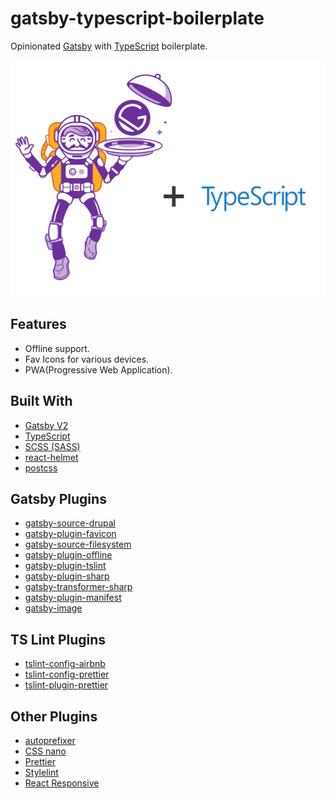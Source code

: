 # gatsby-typescript-boilerplate
Opinionated [Gatsby](https://www.gatsbyjs.org/) with [TypeScript](https://www.typescriptlang.org/) boilerplate. 

![Gatsby + TypeScript](src/images/gatsby-typescript.jpg)

## Features
* Offline support.
* Fav Icons for various devices.
* PWA(Progressive Web Application).


## Built With
* [Gatsby V2](https://www.gatsbyjs.org/)
* [TypeScript](https://www.typescriptlang.org/)
* [SCSS (SASS)](https://sass-lang.com/)
* [react-helmet](https://www.npmjs.com/package/react-helmet)
* [postcss](https://github.com/postcss)

## Gatsby Plugins
* [gatsby-source-drupal](https://www.npmjs.com/package/gatsby-source-drupal)
* [gatsby-plugin-favicon](https://www.npmjs.com/package/gatsby-plugin-favicon)
* [gatsby-source-filesystem](https://www.npmjs.com/package/gatsby-source-filesystem)
* [gatsby-plugin-offline](https://www.npmjs.com/package/gatsby-plugin-offline)
* [gatsby-plugin-tslint](https://www.npmjs.com/package/gatsby-plugin-tslint)
* [gatsby-plugin-sharp](https://www.npmjs.com/package/gatsby-plugin-sharp)
* [gatsby-transformer-sharp](https://www.npmjs.com/package/gatsby-transformer-sharp)
* [gatsby-plugin-manifest](https://www.npmjs.com/package/gatsby-plugin-manifest)
* [gatsby-image](https://www.npmjs.com/package/gatsby-image)

## TS Lint Plugins
* [tslint-config-airbnb](https://www.npmjs.com/package/tslint-config-airbnb)
* [tslint-config-prettier](https://www.npmjs.com/package/tslint-config-prettier)
* [tslint-plugin-prettier](https://www.npmjs.com/package/tslint-plugin-prettier)

## Other Plugins
* [autoprefixer](https://www.npmjs.com/package/autoprefixer)
* [CSS nano](https://github.com/cssnano/cssnano)
* [Prettier](https://www.npmjs.com/package/prettier)
* [Stylelint](https://www.npmjs.com/package/stylelint)
* [React Responsive](https://www.npmjs.com/package/react-responsive)
